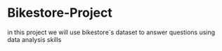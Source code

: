 # Bikestore-Project
in this project we will use bikestore`s dataset to answer questions using data analysis skills
